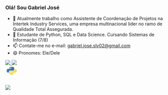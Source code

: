 ### Olá! Sou Gabriel José

- 🔭 Atualmente trabalho como Assistente de Coordenação de Projetos na Intertek Industry Services, uma empresa multinacional lider no ramo de Qualidade Total Assegurada.
- 🌱 Estudante de Python, SQL e Data Science. Cursando Sistemas de Informação (7/8)
- 📫 Contate-me no e-mail: gabriel.jose.slv02@gmail.com
- 😄 Pronomes: Ele/Dele

<div>
  <a href="https://github.com/gabriel-jjs">
  <img height="180em" src="https://github-readme-stats.vercel.app/api?username=gabriel-jss&show_icons=true&theme=dark&include_all_commits=true&count_private=true"/>
  <img height="180em" src="https://github-readme-stats.vercel.app/api/top-langs/?username=gabriel-jss&layout=compact&langs_count=7&theme=dark"/>
</div>
  <img align="center" height="30" width="40" src="https://raw.githubusercontent.com/devicons/devicon/master/icons/python/python-original.svg">
  
  ##
  
  <a href="https://www.linkedin.com/in/gabriel-jos%C3%A9-dasilva/)" target="_blank"><img src="https://img.shields.io/badge/-LinkedIn-%230077B5?style=for-the-badge&logo=linkedin&logoColor=white" target="_blank"></a> 

